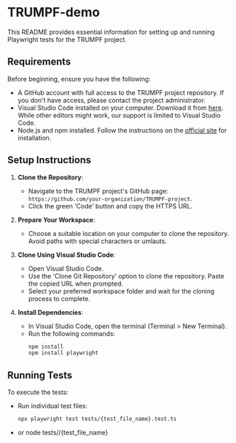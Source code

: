 # TRUMPF-demo

This README provides essential information for setting up and running Playwright tests for the TRUMPF project.

## Requirements

Before beginning, ensure you have the following:

- A GitHub account with full access to the TRUMPF project repository. If you don't have access, please contact the project administrator.
- Visual Studio Code installed on your computer. Download it from [here](https://code.visualstudio.com/download). While other editors might work, our support is limited to Visual Studio Code.
- Node.js and npm installed. Follow the instructions on the [official site](https://nodejs.org/en/) for installation.


## Setup Instructions

1. **Clone the Repository**:
   - Navigate to the TRUMPF project's GitHub page: `https://github.com/your-organization/TRUMPF-project`.
   - Click the green 'Code' button and copy the HTTPS URL.

2. **Prepare Your Workspace**:
   - Choose a suitable location on your computer to clone the repository. Avoid paths with special characters or umlauts.

3. **Clone Using Visual Studio Code**:
   - Open Visual Studio Code.
   - Use the 'Clone Git Repository' option to clone the repository. Paste the copied URL when prompted.
   - Select your preferred workspace folder and wait for the cloning process to complete.

4. **Install Dependencies**:
   - In Visual Studio Code, open the terminal (Terminal > New Terminal).
   - Run the following commands:
     ```bash
     npm install
     npm install playwright
     ```

## Running Tests

To execute the tests:

- Run individual test files:
  ```bash
  npx playwright test tests/{test_file_name}.test.ts 
- or node tests//{test_file_name}
